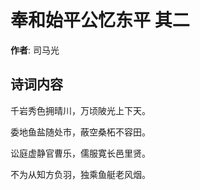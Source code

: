 # 奉和始平公忆东平  其二

**作者**: 司马光

## 诗词内容

千岩秀色拥晴川，万顷陂光上下天。

委地鱼盐随处市，蔽空桑柘不容田。

讼庭虚静官曹乐，儒服寛长邑里贤。

不为从知方负羽，独乘鱼艇老风烟。

